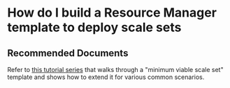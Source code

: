 <properties
    pageTitle="How do I build a Resource Manager template to deploy scale sets"
    description="How do I build a Resource Manager template to deploy scale sets"
    service="microsoft.compute"
    resource="virtualmachinescalesets"
    authors="scottAzure"
    ms.author="scotro"
    displayOrder="6"
    selfHelpType="resource"
    supportTopicIds=""
    productPesIds=""
    resourceTags=""
    cloudEnvironments="public"
    articleId="eb5944d6-987a-4e6e-9488-fbee3b8a6856"
	ownershipId="Compute_VirtualMachines"
/>

# How do I build a Resource Manager template to deploy scale sets

## **Recommended Documents**

Refer to [this tutorial series](https://docs.microsoft.com/azure/virtual-machine-scale-sets/virtual-machine-scale-sets-mvss-start) that walks through a "minimum viable scale set" template and shows how to extend it for various common scenarios.
